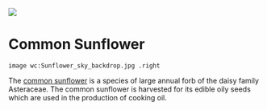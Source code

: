 [![](https://v3.juncture-digital.org/images/wb.svg)](https://editor.juncture-digital.org)

# Common Sunflower

`image wc:Sunflower_sky_backdrop.jpg .right`

The [common sunflower](Q171497) is a species of large annual forb of the daisy family Asteraceae. The common sunflower is harvested for its edible oily seeds which are used in the production of cooking oil.
